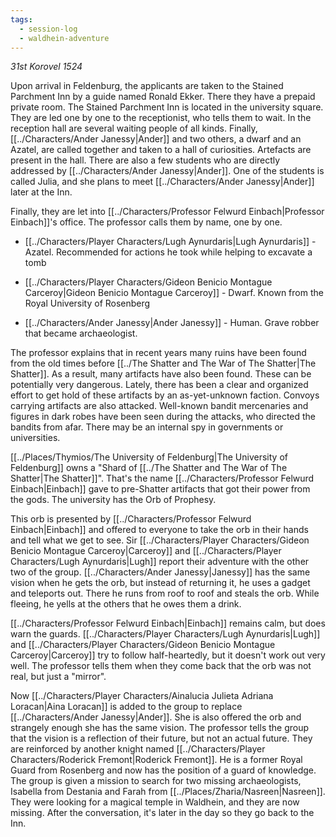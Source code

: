 ```yaml
---
tags:
  - session-log
  - waldhein-adventure
---
```

*31st Korovel 1524*

Upon arrival in Feldenburg, the applicants are taken to the Stained Parchment Inn by a guide named Ronald Ekker. There they have a prepaid private room. The Stained Parchment Inn is located in the university square. They are led one by one to the receptionist, who tells them to wait. In the reception hall are several waiting people of all kinds. Finally, [[../Characters/Ander Janessy|Ander]] and two others, a dwarf and an Azatel, are called together and taken to a hall of curiosities. Artefacts are present in the hall. There are also a few students who are directly addressed by [[../Characters/Ander Janessy|Ander]]. One of the students is called Julia, and she plans to meet [[../Characters/Ander Janessy|Ander]] later at the Inn.

Finally, they are let into [[../Characters/Professor Felwurd Einbach|Professor Einbach]]'s office. The professor calls them by name, one by one.

- [[../Characters/Player Characters/Lugh Aynurdaris|Lugh Aynurdaris]] - Azatel. Recommended for actions he took while helping to excavate a tomb

- [[../Characters/Player Characters/Gideon Benicio Montague Carceroy|Gideon Benicio Montague Carceroy]] - Dwarf. Known from the Royal University of Rosenberg

- [[../Characters/Ander Janessy|Ander Janessy]] - Human. Grave robber that became archaeologist.

The professor explains that in recent years many ruins have been found from the old times before [[../The Shatter and The War of The Shatter|The Shatter]]. As a result, many artifacts have also been found. These can be potentially very dangerous. Lately, there has been a clear and organized effort to get hold of these artifacts by an as-yet-unknown faction. Convoys carrying artifacts are also attacked. Well-known bandit mercenaries and figures in dark robes have been seen during the attacks, who directed the bandits from afar. There may be an internal spy in governments or universities.

[[../Places/Thymios/The University of Feldenburg|The University of Feldenburg]] owns a "Shard of [[../The Shatter and The War of The Shatter|The Shatter]]". That's the name [[../Characters/Professor Felwurd Einbach|Einbach]] gave to pre-Shatter artifacts that got their power from the gods. The university has the Orb of Prophesy.

This orb is presented by [[../Characters/Professor Felwurd Einbach|Einbach]] and offered to everyone to take the orb in their hands and tell what we get to see. Sir [[../Characters/Player Characters/Gideon Benicio Montague Carceroy|Carceroy]] and [[../Characters/Player Characters/Lugh Aynurdaris|Lugh]] report their adventure with the other two of the group. [[../Characters/Ander Janessy|Janessy]] has the same vision when he gets the orb, but instead of returning it, he uses a gadget and teleports out. There he runs from roof to roof and steals the orb. While fleeing, he yells at the others that he owes them a drink.

[[../Characters/Professor Felwurd Einbach|Einbach]] remains calm, but does warn the guards. [[../Characters/Player Characters/Lugh Aynurdaris|Lugh]] and [[../Characters/Player Characters/Gideon Benicio Montague Carceroy|Carceroy]] try to follow half-heartedly, but it doesn't work out very well. The professor tells them when they come back that the orb was not real, but just a "mirror".

Now [[../Characters/Player Characters/Ainalucia Julieta Adriana Loracan|Aina Loracan]] is added to the group to replace [[../Characters/Ander Janessy|Ander]]. She is also offered the orb and strangely enough she has the same vision. The professor tells the group that the vision is a reflection of their future, but not an actual future. They are reinforced by another knight named [[../Characters/Player Characters/Roderick Fremont|Roderick Fremont]]. He is a former Royal Guard from Rosenberg and now has the position of a guard of knowledge. The group is given a mission to search for two missing archaeologists, Isabella from Destania and Farah from [[../Places/Zharia/Nasreen|Nasreen]]. They were looking for a magical temple in Waldhein, and they are now missing. After the conversation, it's later in the day so they go back to the Inn.

